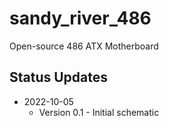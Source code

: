 # sandy_river_486
Open-source 486 ATX Motherboard

## Status Updates
* 2022-10-05
  * Version 0.1 - Initial schematic
